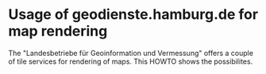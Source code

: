 # Usage of geodienste.hamburg.de for map rendering

The "Landesbetriebe für Geoinformation und Vermessung" offers a couple of tile services for rendering of maps. This HOWTO shows the possibilites.
 
